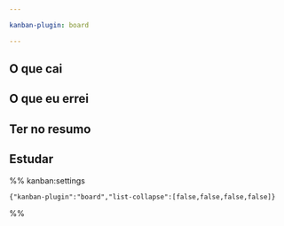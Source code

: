 ```yaml
---

kanban-plugin: board

---
```


## O que cai



## O que eu errei



## Ter no resumo



## Estudar





%% kanban:settings
```
{"kanban-plugin":"board","list-collapse":[false,false,false,false]}
```
%%